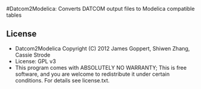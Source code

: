 #Datcom2Modelica: Converts DATCOM output files to Modelica compatible tables

## License

* Datcom2Modelica  Copyright (C) 2012 James Goppert, Shiwen Zhang, Cassie Strode
* License: GPL v3
* This program comes with ABSOLUTELY NO WARRANTY; This is free software, and you are welcome to redistribute it under certain conditions. For details see license.txt.
